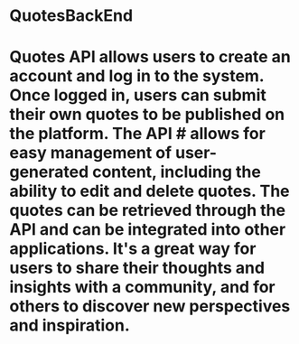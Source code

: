 # QuotesBackEnd
# Quotes API allows users to create an account and log in to the system. Once logged in, users can submit their own quotes to be published on the platform. The API # allows for easy management of user-generated content, including the ability to edit and delete quotes. The quotes can be retrieved through the API and can be integrated into other applications. It's a great way for users to share their thoughts and insights with a community, and for others to discover new perspectives and inspiration.
